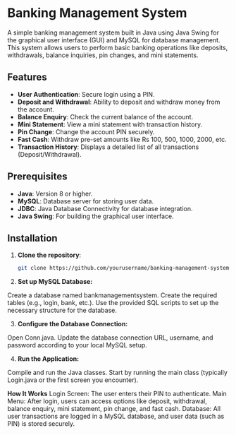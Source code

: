 

# Banking Management System

A simple banking management system built in Java using Java Swing for the graphical user interface (GUI) and MySQL for database management. This system allows users to perform basic banking operations like deposits, withdrawals, balance inquiries, pin changes, and mini statements.

## Features

- **User Authentication**: Secure login using a PIN.
- **Deposit and Withdrawal**: Ability to deposit and withdraw money from the account.
- **Balance Enquiry**: Check the current balance of the account.
- **Mini Statement**: View a mini statement with transaction history.
- **Pin Change**: Change the account PIN securely.
- **Fast Cash**: Withdraw pre-set amounts like Rs 100, 500, 1000, 2000, etc.
- **Transaction History**: Displays a detailed list of all transactions (Deposit/Withdrawal).

## Prerequisites

- **Java**: Version 8 or higher.
- **MySQL**: Database server for storing user data.
- **JDBC**: Java Database Connectivity for database integration.
- **Java Swing**: For building the graphical user interface.

## Installation

1. **Clone the repository**:

   ```bash
   git clone https://github.com/yourusername/banking-management-system.git

2. **Set up MySQL Database:**

Create a database named bankmanagementsystem.
Create the required tables (e.g., login, bank, etc.).
Use the provided SQL scripts to set up the necessary structure for the database.

3. **Configure the Database Connection:**

Open Conn.java.
Update the database connection URL, username, and password according to your local MySQL setup.




4. **Run the Application:**

Compile and run the Java classes.
Start by running the main class (typically Login.java or the first screen you encounter).


**How It Works**
Login Screen: The user enters their PIN to authenticate.
Main Menu: After login, users can access options like deposit, withdrawal, balance enquiry, mini statement, pin change, and fast cash.
Database: All user transactions are logged in a MySQL database, and user data (such as PIN) is stored securely.






